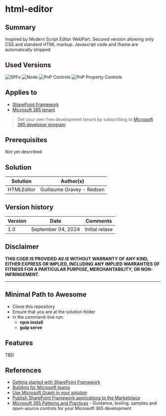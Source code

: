 # html-editor

## Summary

Inspired by Modern Script Editor WebPart.
Secured version allowing only CSS and standard HTML markup.
Javascript code and iframe are automatically stripped

## Used Versions

![SPFx](https://img.shields.io/badge/SPFx-1.19.0-green.svg) ![Node](https://img.shields.io/badge/Node-18.19.1-green.svg) ![PnP Controls](https://img.shields.io/badge/PnP%20Controls-3.18.1-blue) ![PnP Property Controls](https://img.shields.io/badge/PnP%20Property%20Controls-3.18.0-blue)

## Applies to

- [SharePoint Framework](https://aka.ms/spfx)
- [Microsoft 365 tenant](https://docs.microsoft.com/en-us/sharepoint/dev/spfx/set-up-your-developer-tenant)

> Get your own free development tenant by subscribing to [Microsoft 365 developer program](http://aka.ms/o365devprogram)

## Prerequisites

Not yet described

## Solution

| Solution   | Author(s)                 |
| ---------- | ------------------------- |
| HTMLEditor | Guillaume Gravey - Redsen |

## Version history

| Version | Date               | Comments       |
| ------- | ------------------ | -------------- |
| 1.0     | September 04, 2024 | Initial relase |

## Disclaimer

**THIS CODE IS PROVIDED _AS IS_ WITHOUT WARRANTY OF ANY KIND, EITHER EXPRESS OR IMPLIED, INCLUDING ANY IMPLIED WARRANTIES OF FITNESS FOR A PARTICULAR PURPOSE, MERCHANTABILITY, OR NON-INFRINGEMENT.**

---

## Minimal Path to Awesome

- Clone this repository
- Ensure that you are at the solution folder
- in the command-line run:
  - **npm install**
  - **gulp serve**

## Features

TBD

## References

- [Getting started with SharePoint Framework](https://docs.microsoft.com/en-us/sharepoint/dev/spfx/set-up-your-developer-tenant)
- [Building for Microsoft teams](https://docs.microsoft.com/en-us/sharepoint/dev/spfx/build-for-teams-overview)
- [Use Microsoft Graph in your solution](https://docs.microsoft.com/en-us/sharepoint/dev/spfx/web-parts/get-started/using-microsoft-graph-apis)
- [Publish SharePoint Framework applications to the Marketplace](https://docs.microsoft.com/en-us/sharepoint/dev/spfx/publish-to-marketplace-overview)
- [Microsoft 365 Patterns and Practices](https://aka.ms/m365pnp) - Guidance, tooling, samples and open-source controls for your Microsoft 365 development

